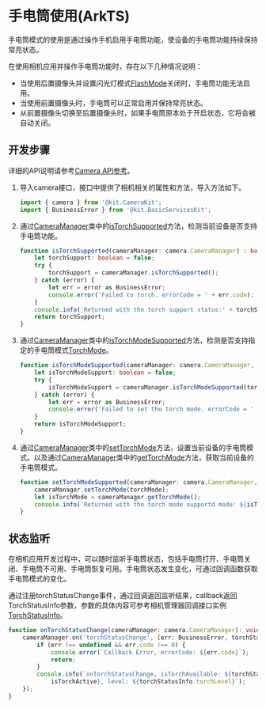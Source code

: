 # 手电筒使用(ArkTS)

手电筒模式的使用是通过操作手机启用手电筒功能，使设备的手电筒功能持续保持常亮状态。

在使用相机应用并操作手电筒功能时，存在以下几种情况说明：
- 当使用后置摄像头并设置闪光灯模式[FlashMode](../../reference/apis-camera-kit/js-apis-camera.md#flashmode)关闭时，手电筒功能无法启用。
- 当使用前置摄像头时，手电筒可以正常启用并保持常亮状态。
- 从前置摄像头切换至后置摄像头时，如果手电筒原本处于开启状态，它将会被自动关闭。

## 开发步骤

详细的API说明请参考[Camera API参考](../../reference/apis-camera-kit/js-apis-camera.md)。

1. 导入camera接口，接口中提供了相机相关的属性和方法，导入方法如下。

    ```ts
    import { camera } from '@kit.CameraKit';
    import { BusinessError } from '@kit.BasicServicesKit';
    ```

2. 通过[CameraManager](../../reference/apis-camera-kit/js-apis-camera.md#cameramanager)类中的[isTorchSupported](../../reference/apis-camera-kit/js-apis-camera.md#istorchsupported11)方法，检测当前设备是否支持手电筒功能。

    ```ts
    function isTorchSupported(cameraManager: camera.CameraManager) : boolean {
        let torchSupport: boolean = false;
        try {
            torchSupport = cameraManager.isTorchSupported();
        } catch (error) {
            let err = error as BusinessError;
            console.error('Failed to torch. errorCode = ' + err.code);
        }
        console.info('Returned with the torch support status:' + torchSupport);
        return torchSupport;
    }
    ```

3. 通过[CameraManager](../../reference/apis-camera-kit/js-apis-camera.md#cameramanager)类中的[isTorchModeSupported](../../reference/apis-camera-kit/js-apis-camera.md#istorchmodesupported11)方法，检测是否支持指定的手电筒模式[TorchMode](../../reference/apis-camera-kit/js-apis-camera.md#torchmode11)。

    ```ts
    function isTorchModeSupported(cameraManager: camera.CameraManager, torchMode: camera.TorchMode) : boolean {
        let isTorchModeSupport: boolean = false;
        try {
            isTorchModeSupport = cameraManager.isTorchModeSupported(torchMode);
        } catch (error) {
            let err = error as BusinessError;
            console.error('Failed to set the torch mode. errorCode = ' + err.code);
        }
        return isTorchModeSupport;
    }
    ```

4. 通过[CameraManager](../../reference/apis-camera-kit/js-apis-camera.md#cameramanager)类中的[setTorchMode](../../reference/apis-camera-kit/js-apis-camera.md#settorchmode11)方法，设置当前设备的手电筒模式。以及通过[CameraManager](../../reference/apis-camera-kit/js-apis-camera.md#cameramanager)类中的[getTorchMode](../../reference/apis-camera-kit/js-apis-camera.md#gettorchmode11)方法，获取当前设备的手电筒模式。

    ```ts
    function setTorchModeSupported(cameraManager: camera.CameraManager, torchMode: camera.TorchMode) : void {
        cameraManager.setTorchMode(torchMode);
        let isTorchMode = cameraManager.getTorchMode();
        console.info(`Returned with the torch mode supportd mode: ${isTorchMode}`);
    }
    ```

## 状态监听

在相机应用开发过程中，可以随时监听手电筒状态，包括手电筒打开、手电筒关闭、手电筒不可用、手电筒恢复可用。手电筒状态发生变化，可通过回调函数获取手电筒模式的变化。

通过注册torchStatusChange事件，通过回调返回监听结果，callback返回TorchStatusInfo参数，参数的具体内容可参考相机管理器回调接口实例[TorchStatusInfo](../../reference/apis-camera-kit/js-apis-camera.md#torchstatusinfo11)。


```ts
function onTorchStatusChange(cameraManager: camera.CameraManager): void {
    cameraManager.on('torchStatusChange', (err: BusinessError, torchStatusInfo: camera.TorchStatusInfo) => {
        if (err !== undefined && err.code !== 0) {
            console.error(`Callback Error, errorCode: ${err.code}`);
            return;
        }
        console.info(`onTorchStatusChange, isTorchAvailable: ${torchStatusInfo.isTorchAvailable}, isTorchActive: ${torchStatusInfo.
            isTorchActive}, level: ${torchStatusInfo.torchLevel}`);
    });
}
```